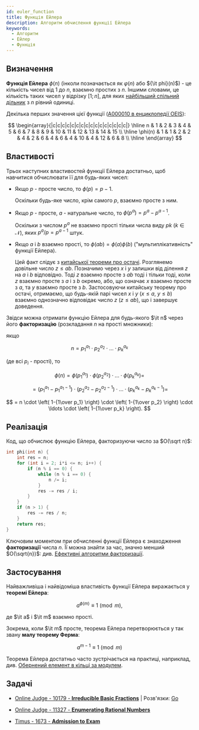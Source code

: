 ```yaml
---
id: euler_function
title: Функція Ейлера
description: Алгоритм обчислення функції Ейлера
keywords:
  - Алгоритм
  - Ейлер
  - Функція
---
```


## Визначення

**Функція Ейлера** $\phi (n)$ (інколи позначається як $\varphi(n)$ або ${\it phi}(n)$) - це кількість чисел від $1$ до $n$, взаємно простих з $n$. Іншими словами, це кількість таких чисел у відрізку $[1; n]$, для яких [найбільший спільний дільник](../algebra/euclid_algorithm) з $n$ рівний одиниці.

Декілька перших значення цієї функції ([A000010 в енциклопедії OEIS](https://oeis.org/A000010)):

$$
\begin{array}{|c|c|c|c|c|c|c|c|c|c|c|c|c|c|c|c|} \hline n & 1 & 2 & 3 & 4 & 5 & 6 & 7 & 8 & 9 & 10 & 11 & 12 & 13 & 14 & 15 \\ \hline \phi(n) & 1 & 1 & 2 & 2 & 4 & 2 & 6 & 4 & 6 & 4 & 10 & 4 & 12 & 6 & 8 \\ \hline \end{array}
$$

## Властивості

Трьох наступних властивостей функції Ейлера достатньо, щоб навчитися обчислювати її для будь-яких чисел:

* Якщо $p$ - просте число, то $\phi (p)=p-1$.

    Оскільки будь-яке число, крім самого $p$, взаємно просте з ним.

* Якщо $p$ - просте, $a$ - натуральне число, то $\phi (p^a)=p^a-p^{a-1}$.

    Оскільки з числом $p^a$ не взаємно прості тільки числа виду $pk$ $(k \in \mathcal{N})$, яких $p^a / p = p^{a-1}$ штук.

* Якщо $a$ і $b$ взаємно прості, то $\phi(ab) = \phi(a) \phi(b)$ ("мультиплікативність" функції Ейлера).

    Цей факт слідує з [китайської теореми про остачі](../algebra/chinese_theorem). Розглянемо довільне число $z \le ab$. Позначимо через $x$ і $y$ залишки від ділення $z$ на $a$ і $b$ відповідно. Тоді $z$ взаємно просте з $ab$ тоді і тільки тоді, коли $z$ взаємно просте з $a$ і з $b$ окремо, або, що означає $x$ взаємно просте з $a$, та $y$ взаємно просте з $b$. Застосовуючи китайську теорему про остачі, отримаємо, що будь-якій парі чисел $x$ і $y$ $(x \le a, ~ y \le b)$ взаємно однозначно відповідає число $z$ $(z \le ab)$, що і завершує доведення.

Звідси можна отримати функцію Ейлера для будь-якого $\it n$ через його **факторизацію** (розкладання $n$ на прості множники):

якщо

$$
n = p_1^{a_1} \cdot p_2^{a_2} \cdot \ldots \cdot p_k^{a_k}
$$

(де всі $p_i$ - прості), то

$$
\phi(n) = \phi(p_1^{a_1}) \cdot \phi(p_2^{a_2}) \cdot \ldots \cdot \phi(p_k^{a_k}) =
$$

$$
= (p_1^{a_1} - p_1^{a_1-1}) \cdot (p_2^{a_2} - p_2^{a_2-1}) \cdot \ldots \cdot (p_k^{a_k} - p_k^{a_k-1}) =
$$

$$
= n \cdot \left( 1-{1\over p_1} \right) \cdot \left( 1-{1\over p_2} \right) \cdot \ldots \cdot \left( 1-{1\over p_k} \right).
$$

## Реалізація

Код, що обчислює функцію Ейлера, факторизуючи число за $O(\sqrt n)$:

<!-- phi -->
``` cpp
int phi(int n) {
    int res = n;
    for (int i = 2; i*i <= n; i++) {
        if (n % i == 0) {
            while (n % i == 0) {
                n /= i;
            }
            res -= res / i;
        }
    }
    if (n > 1) {
        res -= res / n;
    }
    return res;
}
```

Ключовим моментом при обчисленні функції Ейлера є знаходження **факторизації** числа $n$. Її можна знайти за час, значно менший $O(\sqrt{n})$: див. [Ефективні алгоритми факторизації](../algebra/factorization).

## Застосування

Найважливіша і найвідоміша властивість функції Ейлера виражається у **теоремі Ейлера**:

$$
a^{\phi(m)} \equiv 1 \pmod m,
$$

де $\it a$ і $\it m$ взаємно прості.

Зокрема, коли $\it m$ просте, теорема Ейлера перетворюється у так звану **малу теорему Ферма**:

$$
a^{m-1} \equiv 1  \pmod m
$$

Теорема Ейлера достатньо часто зустрічається на практиці, наприклад, див. [Обернений елемент в кільці за модулем](../algebra/reverse_element).

## Задачі

* [Online Judge - 10179 - **Irreducible Basic Fractions**](https://onlinejudge.org/index.php?option=com_onlinejudge&Itemid=8&page=show_problem&problem=1120) | Розв'язки: [Go](https://shareablecode.com/snippets/golang-solution-for-uva-online-judge-10179-irreducable-basic-fractions-ukBe-agkg)

* [Online Judge - 11327 - **Enumerating Rational Numbers**](https://onlinejudge.org/index.php?option=com_onlinejudge&Itemid=8&page=show_problem&problem=2302)

* [Timus - 1673 - **Admission to Exam**](http://acm.timus.ru/problem.aspx?space=1&num=1673&locale=en)
